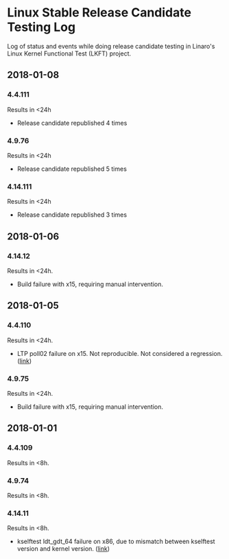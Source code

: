 # Linux Stable Release Candidate Testing Log

Log of status and events while doing release candidate testing in Linaro's
Linux Kernel Functional Test (LKFT) project.

## 2018-01-08
### 4.4.111
Results in <24h
- Release candidate republished 4 times
### 4.9.76
Results in <24h
- Release candidate republished 5 times
### 4.14.111
Results in <24h
- Release candidate republished 3 times

## 2018-01-06
### 4.14.12
Results in <24h.
- Build failure with x15, requiring manual intervention.

## 2018-01-05
### 4.4.110
Results in <24h.
- LTP poll02 failure on x15. Not reproducible. Not considered a regression.
  ([link](https://bugs.linaro.org/show_bug.cgi?id=3566))
### 4.9.75
Results in <24h.
- Build failure with x15, requiring manual intervention.

## 2018-01-01
### 4.4.109
Results in <8h.
### 4.9.74
Results in <8h.
### 4.14.11
Results in <8h.
- kselftest ldt_gdt_64 failure on x86, due to mismatch between kselftest
  version and kernel version.
  ([link](https://bugs.linaro.org/show_bug.cgi?id=3564))
